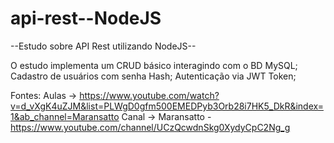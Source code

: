 # api-rest--NodeJS

--Estudo sobre API Rest utilizando NodeJS--

O estudo implementa um CRUD básico interagindo com o BD MySQL;
Cadastro de usuários com senha Hash;
Autenticação via JWT Token;

Fontes: Aulas -> https://www.youtube.com/watch?v=d_vXgK4uZJM&list=PLWgD0gfm500EMEDPyb3Orb28i7HK5_DkR&index=1&ab_channel=Maransatto
       Canal -> Maransatto - https://www.youtube.com/channel/UCzQcwdnSkg0XydyCpC2Ng_g